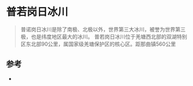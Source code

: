 # 普若岗日冰川

>普诺岗日冰川是除了南极、北极以外，世界第三大冰川，被誉为世界第三极，也是纬度地区最大的冰川。
普若岗日冰川位于羌塘西北部的双湖特别区东北部90公里，属国家级羌塘保护区的核心区。距那曲镇560公里


## 参考
- 
